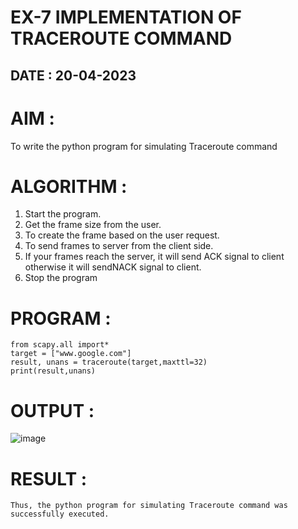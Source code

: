 # EX-7 IMPLEMENTATION OF TRACEROUTE COMMAND

## DATE : 20-04-2023

# AIM :

To write the python program for simulating Traceroute command

# ALGORITHM :

1. Start the program.
2. Get the frame size from the user.
3. To create the frame based on the user request.
4. To send frames to server from the client side.
5. If your frames reach the server, it will send ACK signal to client otherwise it will sendNACK signal to client.
6. Stop the program

# PROGRAM :

~~~
from scapy.all import*
target = ["www.google.com"]
result, unans = traceroute(target,maxttl=32)
print(result,unans)
~~~

# OUTPUT :

![image](https://github.com/Kani-004/EX-7/assets/129577149/888e065a-8838-4397-93b0-1d282cc7ca51)

# RESULT :
~~~
Thus, the python program for simulating Traceroute command was successfully executed.
~~~
